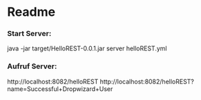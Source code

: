 # Readme

### Start Server:

java -jar target/HelloREST-0.0.1.jar server helloREST.yml


### Aufruf Server:

http://localhost:8082/helloREST
http://localhost:8082/helloREST?name=Successful+Dropwizard+User


